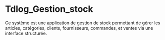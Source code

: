 # Tdlog_Gestion_stock
Ce système est une application de gestion de stock permettant de gérer les articles, catégories, clients, fournisseurs, commandes, et ventes via une interface structurée.
